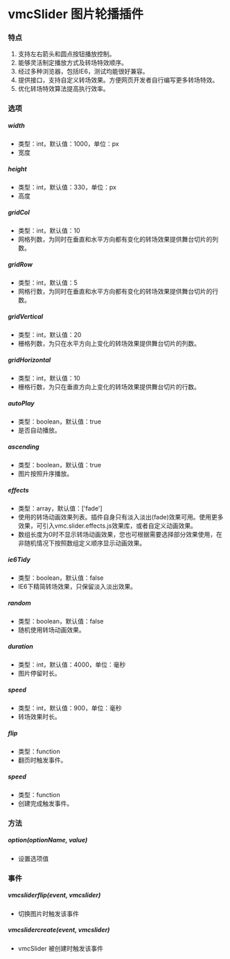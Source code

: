# vmcSlider 图片轮播插件

### 特点

1. 支持左右箭头和圆点按钮播放控制。
2. 能够灵活制定播放方式及转场特效顺序。
3. 经过多种浏览器，包括IE6，测试均能很好兼容。
4. 提供接口，支持自定义转场效果。方便网页开发者自行编写更多转场特效。
5. 优化转场特效算法提高执行效率。

### 选项

##### width
* 类型：int，默认值：1000，单位：px
* 宽度

##### height
* 类型：int，默认值：330，单位：px
* 高度

##### gridCol
* 类型：int，默认值：10
* 网格列数，为同时在垂直和水平方向都有变化的转场效果提供舞台切片的列数。

##### gridRow
* 类型：int，默认值：5
* 网格行数，为同时在垂直和水平方向都有变化的转场效果提供舞台切片的行数。

##### gridVertical
* 类型：int，默认值：20
* 栅格列数，为只在水平方向上变化的转场效果提供舞台切片的列数。

##### gridHorizontal
* 类型：int，默认值：10
* 栅格行数，为只在垂直方向上变化的转场效果提供舞台切片的行数。

##### autoPlay
* 类型：boolean，默认值：true
* 是否自动播放。

##### ascending
* 类型：boolean，默认值：true
* 图片按照升序播放。

##### effects
* 类型：array，默认值：['fade']
* 使用的转场动画效果列表。插件自身只有淡入淡出(fade)效果可用。使用更多效果，可引入vmc.slider.effects.js效果库，或者自定义动画效果。
* 数组长度为0时不显示转场动画效果，您也可根据需要选择部分效果使用，在非随机情况下按照数组定义顺序显示动画效果。

##### ie6Tidy
* 类型：boolean，默认值：false
* IE6下精简转场效果，只保留淡入淡出效果。

##### random
* 类型：boolean，默认值：false
* 随机使用转场动画效果。

##### duration
* 类型：int，默认值：4000，单位：毫秒
* 图片停留时长。

##### speed
* 类型：int，默认值：900，单位：毫秒
* 转场效果时长。

##### flip
* 类型：function
* 翻页时触发事件。

##### speed
* 类型：function
* 创建完成触发事件。

### 方法

##### option(optionName, value)
* 设置选项值

### 事件

##### vmcsliderflip(event, vmcslider)
* 切换图片时触发该事件

##### vmcslidercreate(event, vmcslider)
* vmcSlider 被创建时触发该事件
